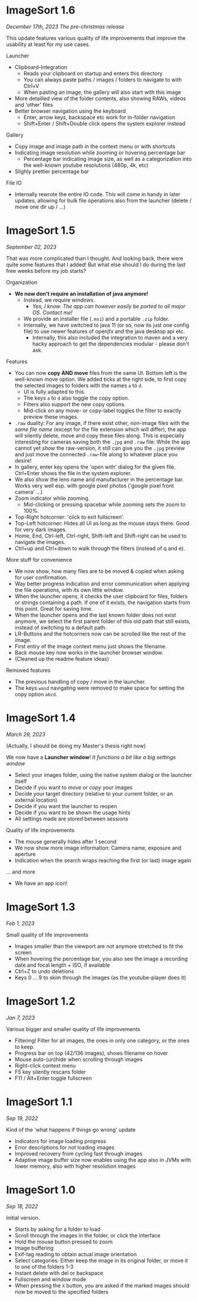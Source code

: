 # ImageSort 1.6
_December 17th, 2023_
*The pre-christmas release*

This update features various quality of life improvements that improve the usability at least for my use cases. 

Launcher
- Clipboard-Integration
  - Reads your clipboard on startup and enters this directory
  - You can always paste paths / images / folders to navigate to with Ctrl+V
  - When pasting an image, the gallery will also start with this image
- More detailled view of the folder contents, also showing RAWs, videos and 'other' files
- Better browser navigation using the keyboard
  - Enter, arrow keys, backspace etc work for in-folder navigation
  - Shift+Enter / Shift+Double click opens the system explorer instead

Gallery
- Copy image and image path in the context menu or with shortcuts
- Indicating image resolution while zooming or hovering percentage bar
  - Percentage bar indicating image size, as well as a categorization into the well-known youtube resolutions (480p, 4k, etc)
- Slighly prettier percentage bar

File IO
- Internally rewrote the entire IO code. This will come in handy in later updates, allowing for bulk file operations also from the launcher (delete / move one dir up / ...)

# ImageSort 1.5

_September 02, 2023_

That was more complicated than I thought. And looking back, there were quite some features that I added! But what else should I do during the last free weeks before my job starts? 

Organization
- **We now don't require an installation of java anymore!** 
  - Instead, we require *windows*. 
    - *Yes, I know. The app can however easily be ported to all major OS. Contact me!*
  - We provide an installer file (`.msi`) and a portable `.zip` folder. 
  - Internally, we have switched to java 11 (or so, now its just one config file) to use newer features of openjfx and the java desktop api etc. 
    - Internally, this also included the integration to maven and a very hacky approach to get the dependencies modular - please don't ask. 

Features
- You can now **copy AND move** files from the same UI. Bottom left is the well-known move option. We added ticks at the right side, to first copy the selected images to folders with the names `a` to `d`.
  - UI is fully adapted to this.
  - The keys `a` to `d` also toggle the copy option.
  - Filters also support the new copy options.
  - Mid-click on any move- or copy-label toggles the filter to exactly preview these images.
- `.raw` duality: For any image, if there exist other, non-image files with the *same file name* (except for the file extension which will differ), the app will silently delete, move and copy these files along. This is especially interesting for cameras saving both the `.jpg` and `.raw` file: While the app cannot yet *show* the raw-version, it still can give you the `.jpg` preview and just move the connected `.raw`-file along to whatever place you desire! 
- In gallery, enter key opens the 'open with' dialog for the given file. Ctrl+Enter shows the file in the system explorer. 
- We also show the lens name and manufacturer in the percentage bar. Works very well esp. with google pixel photos ('google pixel front camera' ...)
- Zoom indicator while zooming.
  - Mid-clicking or pressing spacebar while zooming sets the zoom to 100%. 
- Top-Right hotcorner: 'click to exit fullscreen'.
- Top-Left hotcorner: Hides all UI as long as the mouse stays there. Good for very dark images. 
- Home, End, Ctrl-left, Ctrl-right, Shift-left and Shift-right can be used to navigate the images.
- Ctrl+up and Ctrl+down to walk through the filters (instead of q and e).

More stuff for convenience
- We now show, how many files are to be moved & copied when asking for user confirmation.
- Way better progress indication and error communication when applying the file operations, with its own little window. 
- When the launcher opens, it checks the user clipboard for files, folders or strings containing a path. If one of it exists, the navigation starts from this point. Great for saving time. 
- When the launcher opens and the last known folder does not exist anymore, we select the first parent folder of this old path that still exists, instead of switching to a default path.
- LR-Buttons and the hotcorners now can be scrolled like the rest of the image. 
- First entry of the image context menu just shows the filename. 
- Back mouse key now works in the launcher browser window.
- (Cleaned up the readme feature ideas)

Removed features
- The previous handling of copy / move in the launcher.
- The keys `wasd` navigating were removed to make space for setting the copy option `abcd`. 

# ImageSort 1.4

_March 29, 2023_

(Actually, I should be doing my Master's thesis right now)

We now have a **Launcher window**! 
_It functions a bit like a big settings window_
- Select your images folder, using the native system dialog or the launcher itself
- Decide if you want to *move* or *copy* your images
- Decide your target directory (relative to your current folder, or an external location)
- Decide if you want the launcher to reopen
- Decide if you want to be shown the usage hints
- All settings made are stored between sessions

Quality of life improvements
- The mouse generally hides after 1 second
- We now show more image information: Camera name, exposure and aperture
- Indication when the search wraps reaching the first (or last) image again

... and more
- We have an app icon!

# ImageSort 1.3
_Feb 1, 2023_

Small quality of life improvements
- Images smaller than the viewport are not anymore stretched to fit the screen
- When hovering the percentage bar, you also see the image a recording date and focal length + ISO, if available
- Ctrl+Z to undo deletions
- Keys 0 ... 9 to skim through the images (as the youtube-player does it)

# ImageSort 1.2
_Jan 7, 2023_

Various bigger and smaller quality of life improvements
- Filtering! Filter for all images, the ones in only one category, or the ones to keep.
- Progress bar on top (42/136 images), shows filename on hover
- Mouse auto-(un)hide when scrolling through images
- Right-click context menu
- F5 key silently rescans folder
- F11 / Alt+Enter toggle fullscreen

# ImageSort 1.1
_Sep 19, 2022_

Kind of the 'what happens if things go wrong' update
- Indicators for image loading progress
- Error descriptions for not loading images
- Improved recovery from cycling fast through images
- Adaptive image buffer size now enables using the app also in JVMs with lower memory, also with higher resolution images

# ImageSort 1.0
_Sep 18, 2022_

Initial version. 
- Starts by asking for a folder to load
- Scroll through the images in the folder, or click the interface
- Hold the mouse button pressed to zoom
- Image buffering
- Exif-tag reading to obtain actual image orientation
- Select categories: Either keep the image in its original folder, or move it to one of the folders 1-3
- Instant delete with del or backspace
- Fullscreen and window mode
- When pressing the `X` button, you are asked if the marked images should now be moved to the specified folders
